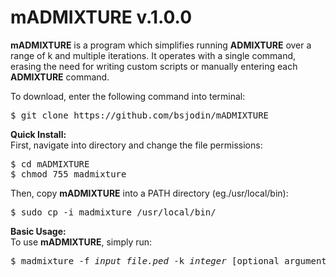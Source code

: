 # mADMIXTURE v.1.0.0
<b>mADMIXTURE</b> is a program which simplifies running <b>ADMIXTURE</b> over a range of k and multiple iterations. It operates with a single command, erasing the need for writing custom scripts or manually entering each <b>ADMIXTURE</b> command.

To download, enter the following command into terminal:

<pre class="highlight">$ git clone https://github.com/bsjodin/mADMIXTURE</pre>

<strong>Quick Install:</strong><br>
 First, navigate into directory and change the file permissions:
<pre class="highlight">$ cd mADMIXTURE
$ chmod 755 madmixture</pre>

Then, copy <b>mADMIXTURE</b> into a PATH directory (eg./usr/local/bin):
<pre class="highlight">$ sudo cp -i madmixture /usr/local/bin/</pre>

<strong>Basic Usage:</strong><br>
To use <b>mADMIXTURE</b>, simply run:
<pre class="highlight">$ madmixture -f <i>input_file.ped</i> -k <i>integer</i> [optional arguments]</pre>
